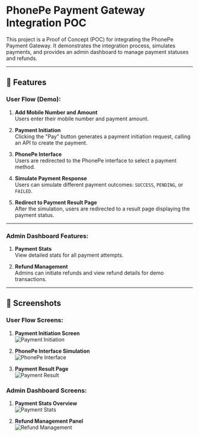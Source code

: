 # PhonePe Payment Gateway Integration POC

This project is a Proof of Concept (POC) for integrating the PhonePe Payment Gateway. 
It demonstrates the integration process, simulates payments, and provides an admin dashboard to manage payment statuses and refunds.

---

## 🔹 Features

### User Flow (Demo):
1. **Add Mobile Number and Amount**  
   Users enter their mobile number and payment amount.

2. **Payment Initiation**  
   Clicking the "Pay" button generates a payment initiation request, calling an API to create the payment.

3. **PhonePe Interface**  
   Users are redirected to the PhonePe interface to select a payment method.

4. **Simulate Payment Response**  
   Users can simulate different payment outcomes: `SUCCESS`, `PENDING`, or `FAILED`.

5. **Redirect to Payment Result Page**  
   After the simulation, users are redirected to a result page displaying the payment status.

---

### Admin Dashboard Features:
1. **Payment Stats**  
   View detailed stats for all payment attempts.

2. **Refund Management**  
   Admins can initiate refunds and view refund details for demo transactions.

---

## 📸 Screenshots

### User Flow Screens:
1. **Payment Initiation Screen**  
   ![Payment Initiation](screenshots/payment_initiation.png)

2. **PhonePe Interface Simulation**  
   ![PhonePe Interface](screenshots/phonepe_interface.png)

3. **Payment Result Page**  
   ![Payment Result](screenshots/payment_result.png)

### Admin Dashboard Screens:
1. **Payment Stats Overview**  
   ![Payment Stats](screenshots/payment_stats.png)

2. **Refund Management Panel**  
   ![Refund Management](screenshots/refund_management.png)
